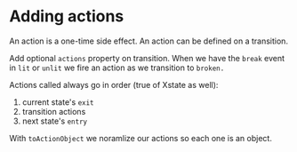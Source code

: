 # Adding actions

An action is a one-time side effect. An action can be defined on a transition. 

Add optional `actions` property on transition. When we have the `break` event in `lit` or `unlit` we fire an action as we transition to `broken.` 

Actions called always go in order (true of Xstate as well): 

1) current state's `exit`
2) transition actions
3) next state's `entry`

With `toActionObject` we noramlize our actions so each one is an object. 

